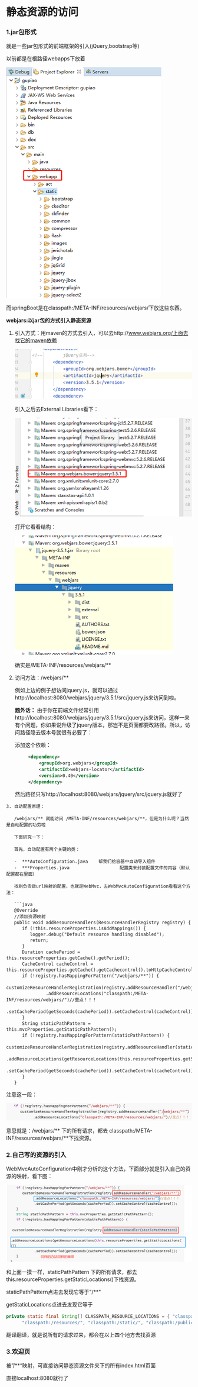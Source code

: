# 静态资源的访问

### 1.jar包形式

就是一些jar包形式的前端框架的引入(jQuery,bootstrap等)

以前都是在根路径webapps下放着

![image-20200616103902358](assets/image-20200616103902358.png)

而springBoot是在classpath:/META-INF/resources/webjars/下放这些东西。

**webjars:以jar包的方式引入静态资源**



1. 引入方式：用maven的方式去引入，可以去http://www.webjars.org/上面去找它的maven依赖

   ![image-20200616104840252](assets/image-20200616104840252.png)

   引入之后去External Libraries看下：

   ![image-20200616105116056](assets/image-20200616105116056.png)

   打开它看看结构：

   ![image-20200616105643527](assets/image-20200616105643527.png)

   确实是/META-INF/resources/webjars/**

2. 访问方法：/webjars/**

   例如上边的例子想访问jquery.js，就可以通过http://localhost:8080/webjars/jquery/3.5.1/src/jquery.js来访问到啦。
   
   **题外话：**
   由于你在前端文件经常引用http://localhost:8080/webjars/jquery/3.5.1/src/jquery.js来访问，这样一来有个问题，你如果说升级了jquery版本，那岂不是页面都要改路径。所以，访问路径隐去版本号就很有必要了：
   
   添加这个依赖：
   ```xml
        <dependency>
            <groupId>org.webjars</groupId>
            <artifactId>webjars-locator</artifactId>
            <version>0.40</version>
        </dependency>
   ```
   
   然后路径只写http://localhost:8080/webjars/jquery/src/jquery.js就好了
```
3. 自动配置原理：

   /webjars/** 就能访问 /META-INF/resources/webjars/**，但是为什么呢？当然是自动配置的功劳啦

   下面研究一下：

   首先，自动配置有两个关键的类：

   -  ***AutoConfiguration.java    帮我们给容器中自动导入组件
   -  ***Properties.java                   配置类来封装配置文件的内容（默认配置都在里面）

   找到负责做url映射的配置，也就是WebMvc，去WebMvcAutoConfiguration看看这个方法：

   ```java
   @Override
   //添加资源映射
   public void addResourceHandlers(ResourceHandlerRegistry registry) {
      if (!this.resourceProperties.isAddMappings()) {
         logger.debug("Default resource handling disabled");
         return;
      }
      Duration cachePeriod = this.resourceProperties.getCache().getPeriod();
      CacheControl cacheControl = this.resourceProperties.getCache().getCachecontrol().toHttpCacheControl();
      if (!registry.hasMappingForPattern("/webjars/**")) {
         customizeResourceHandlerRegistration(registry.addResourceHandler("/webjars/**")
               .addResourceLocations("classpath:/META-INF/resources/webjars/")//重点！！！
               .setCachePeriod(getSeconds(cachePeriod)).setCacheControl(cacheControl));
      }
      String staticPathPattern = this.mvcProperties.getStaticPathPattern();
      if (!registry.hasMappingForPattern(staticPathPattern)) {
         customizeResourceHandlerRegistration(registry.addResourceHandler(staticPathPattern)
               .addResourceLocations(getResourceLocations(this.resourceProperties.getStaticLocations()))
               .setCachePeriod(getSeconds(cachePeriod)).setCacheControl(cacheControl));
      }
   }
```

   注意这一段：

   ![image-20200616115934258](assets/image-20200616115934258.png)

   意思就是：/webjars/** 下的所有请求，都去 classpath:/META-INF/resources/webjars/**下找资源。

### 2.自己写的资源的引入

WebMvcAutoConfiguration中刚才分析的这个方法，下面部分就是引入自己的资源的映射，看下图：

![image-20200616144126718](assets/image-20200616144126718.png)

和上面一摸一样，staticPathPattern 下的所有请求，都去this.resourceProperties.getStaticLocations()下找资源。

staticPathPattern点进去发现它等于"/**"

getStaticLocations点进去发现它等于

```java
private static final String[] CLASSPATH_RESOURCE_LOCATIONS = { "classpath:/META-INF/resources/",
      "classpath:/resources/", "classpath:/static/", "classpath:/public/" };
```

翻译翻译，就是说所有的请求过来，都会在以上四个地方去找资源

### 3.欢迎页

被”/**“映射，可直接访问静态资源文件夹下的所有index.html页面

直接localhost:8080就行了

